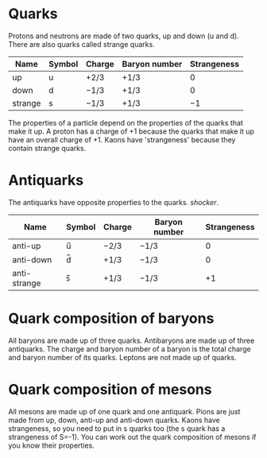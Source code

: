 # Quarks
Protons and neutrons are made of two quarks, up and down (u and d). There are also quarks called strange quarks.

| Name    | Symbol | Charge | Baryon number | Strangeness |
| ------- | ------ | ------ | ------------- | ----------- |
| up      | u      | $+2/3$ | $+1/3$        | 0           |
| down    | d      | $-1/3$ | $+1/3$        | 0           |
| strange | s      | $-1/3$ | $+1/3$        | $-1$            |

The properties of a particle depend on the properties of the quarks that make it up. A proton has a charge of +1 because the quarks that make it up have an overall charge of +1. Kaons have 'strangeness' because they contain strange quarks.
# Antiquarks
The antiquarks have opposite properties to the quarks. *shocker*.

| Name    | Symbol | Charge | Baryon number | Strangeness |
| ------- | ------ | ------ | ------------- | ----------- |
| anti-up      | u̅      | $-2/3$ | $-1/3$        | 0           |
| anti-down    | d̅      | $+1/3$ | $-1/3$        | 0           |
| anti-strange | s̅      | $+1/3$ | $-1/3$        | $+1$            |

# Quark composition of baryons
All baryons are made up of three quarks. Antibaryons are made up of three antiquarks. The charge and baryon number of a baryon is the total charge and baryon number of its quarks. Leptons are not made up of quarks.

# Quark composition of mesons
All mesons are made up of one quark and one antiquark. Pions are just made from up, down, anti-up and anti-down quarks. Kaons have strangeness, so you need to put in s quarks too (the s quark has a strangeness of S=-1). You can work out the quark composition of mesons if you know their properties.